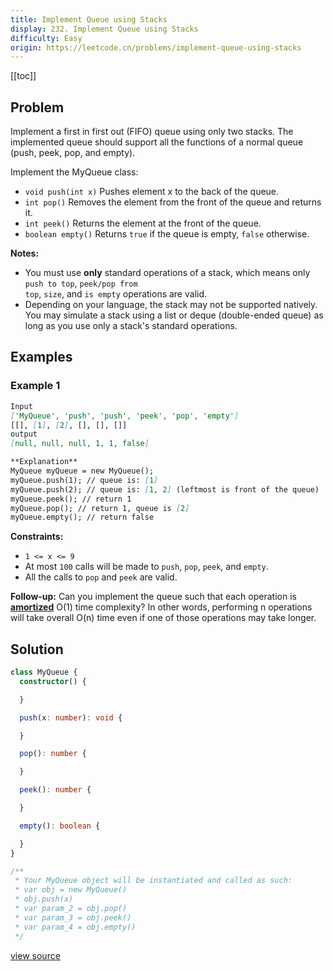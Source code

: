 ```yaml
---
title: Implement Queue using Stacks
display: 232. Implement Queue using Stacks
difficulty: Easy
origin: https://leetcode.cn/problems/implement-queue-using-stacks
---
```


[[toc]]

## Problem

Implement a first in first out (FIFO) queue using only two stacks. The implemented queue should support all the functions of a normal queue (push, peek, pop, and empty).

Implement the MyQueue class:

- <code>void push(int x)</code> Pushes element x to the back of the queue.
- <code>int pop()</code> Removes the element from the front of the queue and returns it.
- <code>int peek()</code> Returns the element at the front of the queue.
- <code>boolean empty()</code> Returns <code>true</code> if the queue is empty, <code>false</code> otherwise.

**Notes:**

- You must use **only** standard operations of a stack, which means only <code>push to top</code>, <code>peek/pop from top</code>, <code>size</code>, and <code>is empty</code> operations are valid.
- Depending on your language, the stack may not be supported natively. You may simulate a stack using a list or deque (double-ended queue) as long as you use only a stack&#39;s standard operations.

## Examples

### Example 1

```md
Input
['MyQueue', 'push', 'push', 'peek', 'pop', 'empty']
[[], [1], [2], [], [], []]
output
[null, null, null, 1, 1, false]

**Explanation**
MyQueue myQueue = new MyQueue();
myQueue.push(1); // queue is: [1]
myQueue.push(2); // queue is: [1, 2] (leftmost is front of the queue)
myQueue.peek(); // return 1
myQueue.pop(); // return 1, queue is [2]
myQueue.empty(); // return false
```

**Constraints:**

- <code>1 &lt;= x &lt;= 9</code>
- At most <code>100</code>&nbsp;calls will be made to <code>push</code>, <code>pop</code>, <code>peek</code>, and <code>empty</code>.
- All the calls to <code>pop</code> and <code>peek</code> are valid.

**Follow-up:** Can you implement the queue such that each operation is **<a href="https://en.wikipedia.org/wiki/Amortized_analysis" target="_blank">amortized</a>** O(1) time complexity? In other words, performing n operations will take overall O(n) time even if one of those operations may take longer.

## Solution

```ts
class MyQueue {
  constructor() {

  }

  push(x: number): void {

  }

  pop(): number {

  }

  peek(): number {

  }

  empty(): boolean {

  }
}

/**
 * Your MyQueue object will be instantiated and called as such:
 * var obj = new MyQueue()
 * obj.push(x)
 * var param_2 = obj.pop()
 * var param_3 = obj.peek()
 * var param_4 = obj.empty()
 */
```

[view source](https://leetcode.cn/problems/implement-queue-using-stacks)
